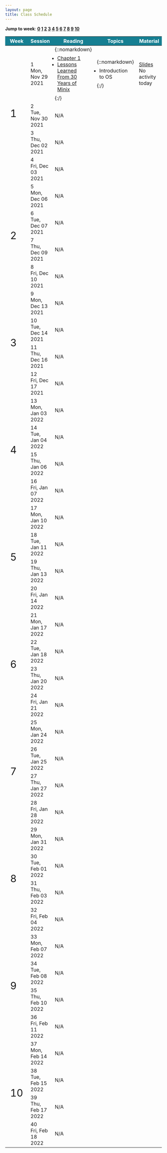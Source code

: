 ```yaml
---
layout: page
title: Class Schedule
---
```


**Jump to week**: **[0](#w0) [1](#w1) [2](#w2) [3](#w3) [4](#w4) [5](#w5) [6](#w6) [7](#w7) [8](#w8) [9](#w9) [10](#w10)**

<table>
<colgroup>
<col width="10%" />
<col width="15%" />
<col width="25%" />
<col width="25%" />
<col width="25%" />
</colgroup><thead>
<tr class="header">
<th style="background-color:#167F92;color:#FFF;"> Week </th>
<th style="background-color:#167F92;color:#FFF;"> Session </th>
<th style="background-color:#167F92;color:#FFF;"> Reading </th>
<th style="background-color:#167F92;color:#FFF;"> Topics </th>
<th style="background-color:#167F92;color:#FFF;"> Material </th>
</tr>
</thead>
<tbody>
<tr>
<td rowspan="4" markdown="span" style="font-size:xx-large;"><a name="w1">1</a></td>
<td markdown="span">
1 <br/> Mon, Nov 29 2021</td>
<td markdown="span" style="text-align:left">
{::nomarkdown}<ul style="margin:0;padding:.5rem">
<li> <a href="https://pages.cs.wisc.edu/~remzi/OSTEP/intro.pdf">Chapter 1</a> </li>
<li> <a href="https://cacm.acm.org/magazines/2016/3/198874-lessons-learned-from-30-years-of-minix/fulltext"> Lessons Learned From 30 Years of Minix </a> </li>
</ul>{:/}
</td>
<td markdown="span" style="text-align:left">
{::nomarkdown}<ul style="margin:0;padding:.5rem">
<li> Introduction to OS </li>
</ul>{:/}
</td>
<td markdown="span">
<a href="https://rosehulman-my.sharepoint.com/:p:/g/personal/noureddi_rose-hulman_edu/Ed5xz_-IYohJkY181epr6f4BGXWhlPajqlUpqVpbMKwBvg?e=bR0qAw"> Slides </a><br/>No activity today</td>
</tr>
<tr>
<td markdown="span">
2 <br/> Tue, Nov 30 2021</td>
<td markdown="span" colspan="3">N/A</td>
</tr>
<tr>
<td markdown="span">
3 <br/> Thu, Dec 02 2021</td>
<td markdown="span" colspan="3">N/A</td>
</tr>
<tr>
<td markdown="span">
4 <br/> Fri, Dec 03 2021</td>
<td markdown="span" colspan="3">N/A</td>
</tr>
<tr>
<td rowspan="4" markdown="span" style="font-size:xx-large;"><a name="w2">2</a></td>
<td markdown="span">
5 <br/> Mon, Dec 06 2021</td>
<td markdown="span" colspan="3">N/A</td>
</tr>
<tr>
<td markdown="span">
6 <br/> Tue, Dec 07 2021</td>
<td markdown="span" colspan="3">N/A</td>
</tr>
<tr>
<td markdown="span">
7 <br/> Thu, Dec 09 2021</td>
<td markdown="span" colspan="3">N/A</td>
</tr>
<tr>
<td markdown="span">
8 <br/> Fri, Dec 10 2021</td>
<td markdown="span" colspan="3">N/A</td>
</tr>
<tr>
<td rowspan="4" markdown="span" style="font-size:xx-large;"><a name="w3">3</a></td>
<td markdown="span">
9 <br/> Mon, Dec 13 2021</td>
<td markdown="span" colspan="3">N/A</td>
</tr>
<tr>
<td markdown="span">
10 <br/> Tue, Dec 14 2021</td>
<td markdown="span" colspan="3">N/A</td>
</tr>
<tr>
<td markdown="span">
11 <br/> Thu, Dec 16 2021</td>
<td markdown="span" colspan="3">N/A</td>
</tr>
<tr>
<td markdown="span">
12 <br/> Fri, Dec 17 2021</td>
<td markdown="span" colspan="3">N/A</td>
</tr>
<tr>
<td rowspan="4" markdown="span" style="font-size:xx-large;"><a name="w4">4</a></td>
<td markdown="span">
13 <br/> Mon, Jan 03 2022</td>
<td markdown="span" colspan="3">N/A</td>
</tr>
<tr>
<td markdown="span">
14 <br/> Tue, Jan 04 2022</td>
<td markdown="span" colspan="3">N/A</td>
</tr>
<tr>
<td markdown="span">
15 <br/> Thu, Jan 06 2022</td>
<td markdown="span" colspan="3">N/A</td>
</tr>
<tr>
<td markdown="span">
16 <br/> Fri, Jan 07 2022</td>
<td markdown="span" colspan="3">N/A</td>
</tr>
<tr>
<td rowspan="4" markdown="span" style="font-size:xx-large;"><a name="w5">5</a></td>
<td markdown="span">
17 <br/> Mon, Jan 10 2022</td>
<td markdown="span" colspan="3">N/A</td>
</tr>
<tr>
<td markdown="span">
18 <br/> Tue, Jan 11 2022</td>
<td markdown="span" colspan="3">N/A</td>
</tr>
<tr>
<td markdown="span">
19 <br/> Thu, Jan 13 2022</td>
<td markdown="span" colspan="3">N/A</td>
</tr>
<tr>
<td markdown="span">
20 <br/> Fri, Jan 14 2022</td>
<td markdown="span" colspan="3">N/A</td>
</tr>
<tr>
<td rowspan="4" markdown="span" style="font-size:xx-large;"><a name="w6">6</a></td>
<td markdown="span">
21 <br/> Mon, Jan 17 2022</td>
<td markdown="span" colspan="3">N/A</td>
</tr>
<tr>
<td markdown="span">
22 <br/> Tue, Jan 18 2022</td>
<td markdown="span" colspan="3">N/A</td>
</tr>
<tr>
<td markdown="span">
23 <br/> Thu, Jan 20 2022</td>
<td markdown="span" colspan="3">N/A</td>
</tr>
<tr>
<td markdown="span">
24 <br/> Fri, Jan 21 2022</td>
<td markdown="span" colspan="3">N/A</td>
</tr>
<tr>
<td rowspan="4" markdown="span" style="font-size:xx-large;"><a name="w7">7</a></td>
<td markdown="span">
25 <br/> Mon, Jan 24 2022</td>
<td markdown="span" colspan="3">N/A</td>
</tr>
<tr>
<td markdown="span">
26 <br/> Tue, Jan 25 2022</td>
<td markdown="span" colspan="3">N/A</td>
</tr>
<tr>
<td markdown="span">
27 <br/> Thu, Jan 27 2022</td>
<td markdown="span" colspan="3">N/A</td>
</tr>
<tr>
<td markdown="span">
28 <br/> Fri, Jan 28 2022</td>
<td markdown="span" colspan="3">N/A</td>
</tr>
<tr>
<td rowspan="4" markdown="span" style="font-size:xx-large;"><a name="w8">8</a></td>
<td markdown="span">
29 <br/> Mon, Jan 31 2022</td>
<td markdown="span" colspan="3">N/A</td>
</tr>
<tr>
<td markdown="span">
30 <br/> Tue, Feb 01 2022</td>
<td markdown="span" colspan="3">N/A</td>
</tr>
<tr>
<td markdown="span">
31 <br/> Thu, Feb 03 2022</td>
<td markdown="span" colspan="3">N/A</td>
</tr>
<tr>
<td markdown="span">
32 <br/> Fri, Feb 04 2022</td>
<td markdown="span" colspan="3">N/A</td>
</tr>
<tr>
<td rowspan="4" markdown="span" style="font-size:xx-large;"><a name="w9">9</a></td>
<td markdown="span">
33 <br/> Mon, Feb 07 2022</td>
<td markdown="span" colspan="3">N/A</td>
</tr>
<tr>
<td markdown="span">
34 <br/> Tue, Feb 08 2022</td>
<td markdown="span" colspan="3">N/A</td>
</tr>
<tr>
<td markdown="span">
35 <br/> Thu, Feb 10 2022</td>
<td markdown="span" colspan="3">N/A</td>
</tr>
<tr>
<td markdown="span">
36 <br/> Fri, Feb 11 2022</td>
<td markdown="span" colspan="3">N/A</td>
</tr>
<tr>
<td rowspan="4" markdown="span" style="font-size:xx-large;"><a name="w10">10</a></td>
<td markdown="span">
37 <br/> Mon, Feb 14 2022</td>
<td markdown="span" colspan="3">N/A</td>
</tr>
<tr>
<td markdown="span">
38 <br/> Tue, Feb 15 2022</td>
<td markdown="span" colspan="3">N/A</td>
</tr>
<tr>
<td markdown="span">
39 <br/> Thu, Feb 17 2022</td>
<td markdown="span" colspan="3">N/A</td>
</tr>
<tr>
<td markdown="span">
40 <br/> Fri, Feb 18 2022</td>
<td markdown="span" colspan="3">N/A</td>
</tr>
</tbody>
</table>
